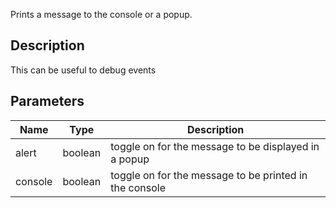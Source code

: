 Prints a message to the console or a popup.


## Description

This can be useful to debug events



## Parameters

<table>
<thead>
	<tr>
		<th>Name</th>
		<th>Type</th>
		<th>Description</th>
	</tr>
</thead>
<tr>
	<td>alert</td>
	<td><div class='bg-emerald-800 px-2 py-px text-white rounded-sm'>boolean</div></td>
	<td>toggle on for the message to be displayed in a popup</td>
</tr>
<tr>
	<td>console</td>
	<td><div class='bg-emerald-800 px-2 py-px text-white rounded-sm'>boolean</div></td>
	<td>toggle on for the message to be printed in the console</td>
</tr>
</table>